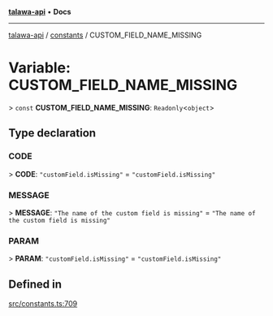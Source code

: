 [**talawa-api**](../../README.md) • **Docs**

***

[talawa-api](../../modules.md) / [constants](../README.md) / CUSTOM\_FIELD\_NAME\_MISSING

# Variable: CUSTOM\_FIELD\_NAME\_MISSING

\> `const` **CUSTOM\_FIELD\_NAME\_MISSING**: `Readonly`\<`object`\>

## Type declaration

### CODE

\> **CODE**: `"customField.isMissing"` = `"customField.isMissing"`

### MESSAGE

\> **MESSAGE**: `"The name of the custom field is missing"` = `"The name of the custom field is missing"`

### PARAM

\> **PARAM**: `"customField.isMissing"` = `"customField.isMissing"`

## Defined in

[src/constants.ts:709](https://github.com/PalisadoesFoundation/talawa-api/blob/92443bb6a5ff3ed66457149a509401986a82e570/src/constants.ts#L709)
